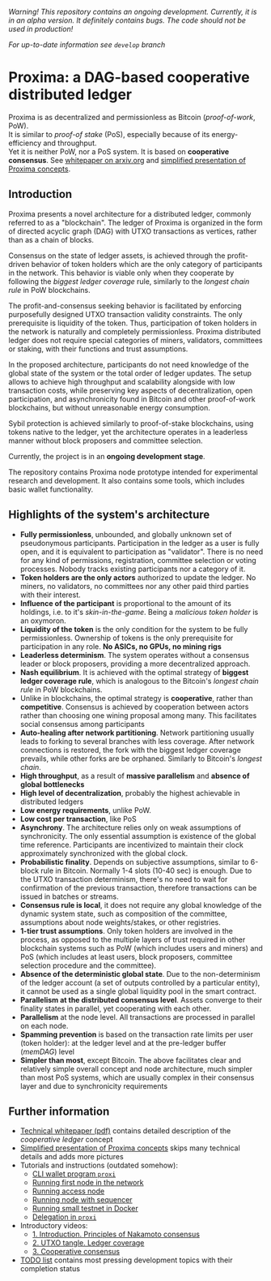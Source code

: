 *Warning! This repository contains an ongoing development. Currently, it is in an alpha version. It definitely contains bugs.
The code should not be used in production!*

*For up-to-date information see `develop` branch*

# Proxima: a DAG-based cooperative distributed ledger
Proxima is as decentralized and permissionless as Bitcoin (*proof-of-work*, PoW). 
<br>It is similar to *proof-of stake* (PoS), especially because of its energy-efficiency and throughput.
<br>Yet it is neither PoW, nor a PoS system. It is based on **cooperative consensus**. See [whitepaper on arxiv.org](https://arxiv.org/html/2411.16456v1) and 
[simplified presentation of Proxima concepts](https://hackmd.io/@Evaldas/Sy4Gka1DC).

## Introduction
Proxima presents a novel architecture for a distributed ledger, commonly referred to as a "blockchain". 
The ledger of Proxima is organized in the form of directed acyclic graph (DAG) with UTXO transactions as vertices, 
rather than as a chain of blocks. 

Consensus on the state of ledger assets, is achieved through the profit-driven behavior of token holders which are the only
category of participants in the network. This behavior is viable only when they cooperate by following the _biggest ledger coverage_ rule, 
similarly to the _longest chain rule_ in PoW blockchains. 

The profit-and-consensus seeking behavior is facilitated by enforcing purposefully designed UTXO transaction validity constraints.
The only prerequisite is liquidity of the token. Thus, participation of token holders in the network is naturally and completely permissionless. 
Proxima distributed ledger does not require special categories of miners, validators, committees or staking, with their functions and trust assumptions.

In the proposed architecture, participants do not need knowledge of the global state of the system or the total order of ledger updates. 
The setup allows to achieve high throughput and scalability alongside with low transaction costs, 
while preserving key aspects of decentralization, open participation, and asynchronicity found in Bitcoin and other proof-of-work blockchains, 
but without unreasonable energy consumption. 

Sybil protection is achieved similarly to proof-of-stake blockchains, using tokens native to the ledger, 
yet the architecture operates in a leaderless manner without block proposers and committee selection.

Currently, the project is in an **ongoing development stage**. 

The repository contains Proxima node prototype intended for experimental research and development. 
It also contains some tools, which includes basic wallet functionality.

## Highlights of the system's architecture
* **Fully permissionless**, unbounded, and globally unknown set of pseudonymous participants. 
Participation in the ledger as a user is fully open, and it is equivalent to participation as "validator". 
There is no need for any kind of permissions, registration, committee selection or voting processes. Nobody tracks existing participants nor a category of it.
* **Token holders are the only actors** authorized to update the ledger. No miners, no validators, no committees nor any other paid third parties with their interest.
* **Influence of the participant** is proportional to the amount of its holdings, i.e. to it's _skin-in-the-game_. Being a _malicious token holder_ is an oxymoron.
* **Liquidity of the token** is the only condition for the system to be fully permissionless. Ownership of tokens is the only prerequisite for participation in any role. 
**No ASICs, no GPUs, no mining rigs**
* **Leaderless determinism**. The system operates without a consensus leader or block proposers, providing a more decentralized approach.
* **Nash equilibrium**. It is achieved with the optimal strategy of **biggest ledger coverage rule**, which is analogous to the Bitcoin's _longest chain rule_ in PoW blockchains.
* Unlike in blockchains, the optimal strategy is **cooperative**, rather than **competitive**. Consensus is achieved by cooperation between actors rather than
choosing one wining proposal among many. This facilitates social consensus among participants
* **Auto-healing after network partitioning**. Network partitioning usually leads to forking to several branches with less coverage. 
After network connections is restored, the fork with the biggest ledger coverage prevails, while other forks are be orphaned. Similarly to Bitcoin's _longest chain_.      
* **High throughput**, as a result of **massive parallelism** and **absence of global bottlenecks**
* **High level of decentralization**, probably the highest achievable in distributed ledgers 
* **Low energy requirements**, unlike PoW. 
* **Low cost per transaction**, like PoS
* **Asynchrony**. The architecture relies only on weak assumptions of synchronicity. The only essential assumption is existence of the global time reference. 
Participants are incentivized to maintain their clock approximately synchronized with the global clock. 
* **Probabilistic finality**. Depends on subjective assumptions, similar to 6-block rule in Bitcoin. Normally 1-4 slots (10-40 sec) is enough. 
Due to the UTXO transaction determinism, there's no need to wait for confirmation of the previous transaction, therefore transactions can be issued in batches or streams.
* **Consensus rule is local**, it does not require any global knowledge of the dynamic system state, such as composition of the committee, assumptions about node weights/stakes, or other registries.
* **1-tier trust assumptions**. Only token holders are involved in the process, as opposed to the multiple layers of trust required in other 
blockchain systems such as PoW (which includes users and miners) and PoS (which includes at least users, block proposers, committee selection procedure and the committee).
* **Absence of the deterministic global state**. Due to the non-determinism of the ledger account (a set of outputs controlled by a particular entity), 
it cannot be used as a single global liquidity pool in the smart contract.
* **Parallelism at the distributed consensus level**. Assets converge to their finality states in parallel, yet cooperating with each other.
* **Parallelism** at the node level. All transactions are processed in parallel on each node.
* **Spamming prevention** is based on the transaction rate limits per user (token holder): at the ledger level and at the pre-ledger buffer (_memDAG_) level
* **Simpler than most**, except Bitcoin. The above facilitates clear and relatively simple overall concept and node architecture, 
much simpler than most PoS systems, which are usually complex in their consensus layer and due to synchronicity requirements 

## Further information
* [Technical whitepaper (pdf)](https://arxiv.org/abs/2411.16456) contains detailed description of the *cooperative ledger* concept
* [Simplified presentation of Proxima concepts](https://hackmd.io/@Evaldas/Sy4Gka1DC) skips many technical details and adds more pictures
* Tutorials and instructions (outdated somehow):
  * [CLI wallet program `proxi`](docs/proxi.md)
  * [Running first node in the network](docs/run_boot.md)
  * [Running access node](docs/run_access.md)
  * [Running node with sequencer](docs/run_sequencer.md)
  * [Running small testnet in Docker](tests/docker/docker-network.md)
  * [Delegation in `proxi`](docs/delegate.md)
* Introductory videos:
  * [1. Introduction. Principles of Nakamoto consensus](https://youtu.be/qDnjnrOJK_g)
  * [2. UTXO tangle. Ledger coverage](https://youtu.be/CT0_FlW-ObM)
  * [3. Cooperative consensus](https://youtu.be/7N_L6CMyRdo)
* [TODO list](TODO.md) contains most pressing development topics with their completion status
